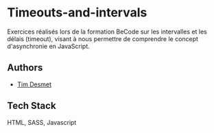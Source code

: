 # Timeouts-and-intervals

Exercices réalisés lors de la formation BeCode sur les intervalles et les délais (timeout), visant à nous permettre de comprendre le concept d'asynchronie en JavaScript.

## Authors

- [Tim Desmet](https://github.com/TimDesmet00)

## Tech Stack

HTML, SASS, Javascript
